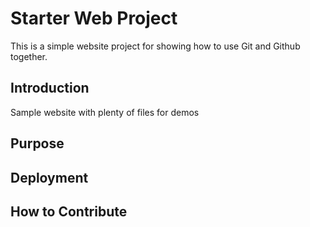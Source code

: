 # Starter Web Project

This is a simple website project for showing how to use Git and Github together.
## Introduction

Sample website with plenty of files for demos

## Purpose

## Deployment

## How to Contribute